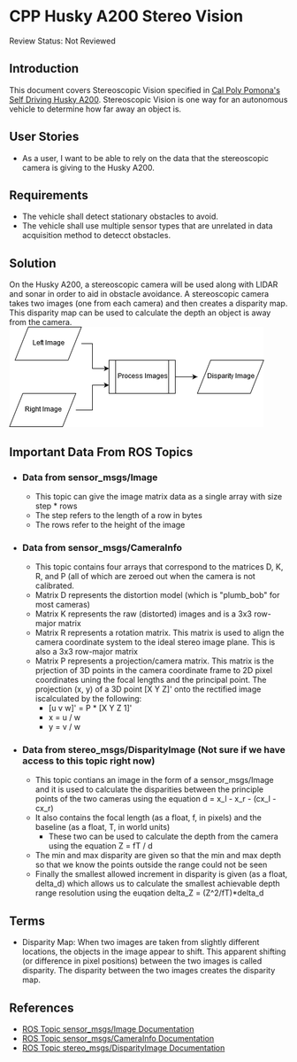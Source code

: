 # CPP Husky A200 Stereo Vision
Review Status: Not Reviewed
## Introduction
This document covers Stereoscopic Vision specified in [Cal Poly Pomona's Self Driving Husky A200](https://github.com/cpp-self-driving-husky/cpp-husky-a200-design-doc). Stereoscopic Vision is one way for an autonomous vehicle to determine how far away an object is.
## User Stories
* As a user, I want to be able to rely on the data that the stereoscopic camera is giving to the Husky A200.
## Requirements
* The vehicle shall detect stationary obstacles to avoid.
* The vehicle shall use multiple sensor types that are unrelated in data acquisition method to detecct obstacles.
## Solution
On the Husky A200, a stereoscopic camera will be used along with LIDAR and sonar in order to aid in obstacle avoidance. A stereoscopic camera takes two images (one from each camera) and then creates a disparity map. This disparity map can be used to calculate the depth an object is away from the camera.
![Stereoscopic Vision Design Diagram](images/stereoVisionProcess.png)
## Important Data From ROS Topics
* ### Data from sensor_msgs/Image
    * This topic can give the image matrix data as a single array with size step * rows
    * The step refers to the length of a row in bytes
    * The rows refer to the height of the image

* ### Data from sensor_msgs/CameraInfo
    * This topic contains four arrays that correspond to the matrices D, K, R, and P (all of which are zeroed out when the camera is not calibrated.
    * Matrix D represents the distortion model (which is "plumb_bob" for most cameras)
    * Matrix K represents the raw (distorted) images and is a 3x3 row-major matrix
    * Matrix R represents a rotation matrix. This matrix is used to align the camera coordinate system to the ideal stereo image plane. This is also a 3x3 row-major matrix
    * Matrix P represents a projection/camera matrix. This matrix is the prjection of 3D points in the camera coordinate frame to 2D pixel coordinates uning the focal lengths and the principal point. The projection (x, y) of a 3D point [X Y Z]' onto the rectified image iscalculated by the following:
        * [u v w]' = P * [X Y Z 1]'
        * x = u / w
        * y = v / w
* ### Data from stereo_msgs/DisparityImage (Not sure if we have access to this topic right now)
    * This topic contians an image in the form of a sensor_msgs/Image and it is used to calculate the disparities between the principle points of the two cameras using the equation d = x_l - x_r - (cx_l - cx_r)
    * It also contains the focal length (as a float, f, in pixels) and the baseline (as a float, T, in world units)
        * These two can be used to calculate the depth from the camera using the equation Z = fT / d
    * The min and max disparity are given so that the min and max depth so that we know the points outside the range could not be seen
    * Finally the smallest allowed increment in disparity is given (as a float, delta_d) which allows us to calculate the smallest achievable depth range resolution using the euqation delta_Z = (Z^2/fT)*delta_d
## Terms
* Disparity Map: When two images are taken from slightly different locations, the objects in the image appear to shift. This apparent shifting (or difference in pixel positions) between the two images is called disparity. The disparity between the two images creates the disparity map.
## References
* [ROS Topic sensor_msgs/Image Documentation](http://docs.ros.org/api/sensor_msgs/html/msg/Image.html)
* [ROS Topic sensor_msgs/CameraInfo Documentation](http://docs.ros.org/api/sensor_msgs/html/msg/CameraInfo.html)
* [ROS Topic stereo_msgs/DisparityImage Documentation](http://docs.ros.org/jade/api/stereo_msgs/html/msg/DisparityImage.html)
